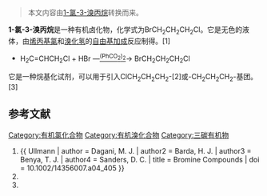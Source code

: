 > 本文内容由[1-氯-3-溴丙烷](https://zh.wikipedia.org/wiki/1-氯-3-溴丙烷)转换而来。


**1-氯-3-溴丙烷**是一种有机卤化物，化学式为BrCH<sub>2</sub>CH<sub>2</sub>CH<sub>2</sub>Cl。它是无色的液体，由[烯丙基氯](../Page/烯丙基氯.md "wikilink")和[溴化氢](../Page/溴化氢.md "wikilink")的[自由基加成](../Page/自由基加成.md "wikilink")反应制得。\[1\]

  -
    H<sub>2</sub>C=CHCH<sub>2</sub>Cl + HBr —<u><sup>(PhCO<sub>2</sub>)<sub>2</sub></sup></u>→ BrCH<sub>2</sub>CH<sub>2</sub>CH<sub>2</sub>Cl

它是一种烷基化试剂，可以用于引入ClCH<sub>2</sub>CH<sub>2</sub>CH<sub>2</sub>-\[2\]或-CH<sub>2</sub>CH<sub>2</sub>CH<sub>2</sub>-基团。\[3\]

## 参考文献

<references />

[Category:有机氯化合物](https://zh.wikipedia.org/wiki/Category:有机氯化合物 "wikilink") [Category:有机溴化合物](https://zh.wikipedia.org/wiki/Category:有机溴化合物 "wikilink") [Category:三碳有机物](https://zh.wikipedia.org/wiki/Category:三碳有机物 "wikilink")

1.  {{ Ullmann | author = Dagani, M. J. | author2 = Barda, H. J. | author3 = Benya, T. J. | author4 = Sanders, D. C. | title = Bromine Compounds | doi = 10.1002/14356007.a04_405 }}
2.
3.